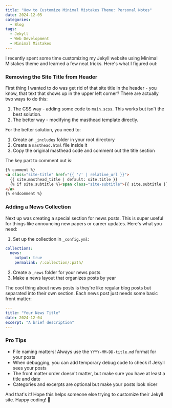 ```yaml
---
title: "How to Customize Minimal Mistakes Theme: Personal Notes"
date: 2024-12-05
categories:
  - Blog
tags:
  - Jekyll
  - Web Development
  - Minimal Mistakes
---
```


I recently spent some time customizing my Jekyll website using Minimal Mistakes theme and learned a few neat tricks. Here's what I figured out:

### Removing the Site Title from Header

First thing I wanted to do was get rid of that site title in the header - you know, that text that shows up in the upper left corner? There are actually two ways to do this:

1. The CSS way - adding some code to `main.scss`. This works but isn't the best solution.
2. The better way - modifying the masthead template directly.

For the better solution, you need to:
1. Create an `_includes` folder in your root directory
2. Create a `masthead.html` file inside it
3. Copy the original masthead code and comment out the title section

The key part to comment out is:
```html
{% comment %}
<a class="site-title" href="{{ '/' | relative_url }}">
  {{ site.masthead_title | default: site.title }}
  {% if site.subtitle %}<span class="site-subtitle">{{ site.subtitle }}</span>{% endif %}
</a>
{% endcomment %}
```

### Adding a News Collection

Next up was creating a special section for news posts. This is super useful for things like announcing new papers or career updates. Here's what you need:

1. Set up the collection in `_config.yml`:
```yaml
collections:
  news:
    output: true
    permalink: /:collection/:path/
```

2. Create a `_news` folder for your news posts
3. Make a news layout that organizes posts by year

The cool thing about news posts is they're like regular blog posts but separated into their own section. Each news post just needs some basic front matter:
```yaml
---
title: "Your News Title"
date: 2024-12-04
excerpt: "A brief description"
---
```

### Pro Tips

- File naming matters! Always use the `YYYY-MM-DD-title.md` format for your posts
- When debugging, you can add temporary debug code to check if Jekyll sees your posts
- The front matter order doesn't matter, but make sure you have at least a title and date
- Categories and excerpts are optional but make your posts look nicer

And that's it! Hope this helps someone else trying to customize their Jekyll site. Happy coding! 🚀
